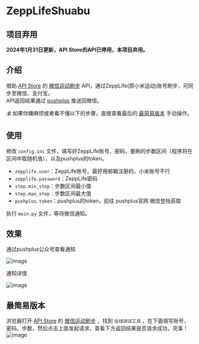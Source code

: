 # ZeppLifeShuabu
## 项目弃用
**2024年1月31日更新，API Store的API已停用，本项目弃用。**

## 介绍
借助 [API Store](https://apis.jxcxin.cn/) 的 [微信运动刷步](https://apis.jxcxin.cn/doc/mi.html) API，通过ZeppLife(原小米运动)账号刷步，可同步至微信、支付宝。  
API返回结果通过 [pushplus](http://www.pushplus.plus/) 推送回微信。  

:moneybag: 如果你嫌麻烦或者看不懂以下的步骤，直接查看最后的 [最简易版本](#最简易版本) 手动操作。

## 使用
修改 `config.ini` 文件，填写好ZeppLife账号、密码，要刷的步数区间（程序将在区间中取随机值），以及pushplus的token。
+ `zepplife.user`：ZeppLife账号，最好用邮箱注册的，小米账号不行
+ `zepplife.password`：ZeppLife密码
+ `step.min_step`：步数区间最小值
+ `step.max_step`：步数区间最大值
+ `pushplus.token`：pushplus的token，前往 pushplus官网 微信登陆获取

执行 `main.py` 文件，等待微信通知。

## 效果
通过pushplus公众号查看通知

![image](https://github.com/LQYHYQ/ZeppLifeShuabu/assets/38932132/46d9f357-177e-4c4d-ae93-7327e9fa3bf2)

通知详情

![image](https://github.com/LQYHYQ/ZeppLifeShuabu/assets/38932132/108c573b-bd69-482a-840d-cac914468434)

## 最简易版本
浏览器打开 [API Store](https://apis.jxcxin.cn/) 的 [微信运动刷步](https://apis.jxcxin.cn/doc/mi.html) ，找到 `在线测试工具` ，在下面填写账号、密码、步数，然后点击上面发起请求，查看下方返回结果是否请求成功，完事！
![image](https://github.com/LQYHYQ/ZeppLifeShuabu/assets/38932132/90e3e4de-55f9-409f-a164-add355239b93)

